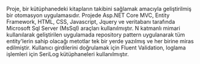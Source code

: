 Proje, bir kütüphanedeki kitapların takibini sağlamak amacıyla geliştirilmiş bir otomasyon uygulamasıdır.
Projede Asp.NET Core MVC, Entity Framework, HTML, CSS, Javascript, Jquery ve veritabanı tarafında Microsoft Sql Server (MsSql) araçları kullanılmıştır.
N katmanlı mimari kullanılarak geliştirilen uygulamada repository pattern uygulanarak tüm entity'lerin sahip olacağı metotlar tek bir yerde yazılmış ve her birine miras edilmiştir.
Kullanıcı girdilerini doğrulamak için Fluent Validation, loglama işlemleri için SeriLog kütüphaneleri kullanılmıştır.

